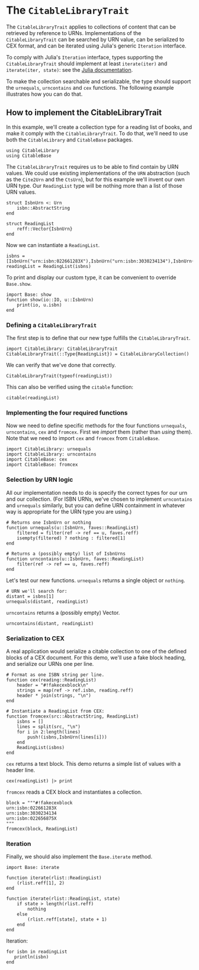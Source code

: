 # The `CitableLibraryTrait`

The  `CitableLibraryTrait` applies to collections of content that can be retrieved by reference to URNs. Implementations of the `CitableLibraryTrait` can be searched by URN value, can be serialized to CEX format, and can be iterated using Julia's generic `Iteration` interface.

To comply with Julia's `Iteration` interface, types supporting the `CitableLibraryTrait` should implement at least `iterate(iter)` and `iterate(iter, state)`:  see the [Julia documentation](https://docs.julialang.org/en/v1/manual/interfaces/).

To make the collection searchable and serializable, the type should support the `urnequals`, `urncontains` and `cex` functions.  The following example illustrates how you can do that.

## How to implement the CitableLibraryTrait

In this example, we'll create a collection type for a reading list of books, and make it comply with the `CitableLibraryTrait`.  To do that, we'll need to use both the `CitableLibrary` and `CitableBase` packages.

```@example citetrait
using CitableLibrary
using CitableBase
```

The `CitableLibraryTrait` requires us to be able to find contain by URN values. We could use existing implementations of the `URN` abstraction (such as the `Cite2Urn` and the `CtsUrn`), but for this example we'll invent our own URN type. Our `ReadingList` type will be nothing more than a list of those URN values.

```@example citetrait
struct IsbnUrn <: Urn
    isbn::AbstractString
end

struct ReadingList
    reff::Vector{IsbnUrn}
end
```

Now we can instantiate a `ReadingList`.

```@example citetrait
isbns = [IsbnUrn("urn:isbn:022661283X"),IsbnUrn("urn:isbn:3030234134"),IsbnUrn("urn:isbn:022656875X")]
readingList = ReadingList(isbns)
```


To print and display our custom type, it can be convenient to override `Base.show`.

```@example citetrait
import Base: show
function show(io::IO, u::IsbnUrn)
    print(io, u.isbn)
end
```

### Defining a `CitableLibraryTrait`

The first step is to define that our new type fulfills the `CitableLibraryTrait`.

```@example citetrait
import CitableLibrary: CitableLibraryTrait
CitableLibraryTrait(::Type{ReadingList}) = CitableLibraryCollection()
```

We can verify that we've done that correctly.

```@example citetrait
CitableLibraryTrait(typeof(readingList))
```

This can also be verified using the `citable` function:

```@example citetrait
citable(readingList)
```

### Implementing the four required functions

Now we need to define specific methods for the four functions `urnequals`, `urncontains`, `cex` and `fromcex`.  First we *import* them (rather than *using* them). Note that we need to import `cex` and `fromcex` from `CitableBase`.

```@example citetrait
import CitableLibrary: urnequals
import CitableLibrary: urncontains
import CitableBase: cex
import CitableBase: fromcex
```


### Selection by URN logic

All our implementation needs to do is specify the correct types for our urn and our collection.  (For ISBN URNs, we've chosen to implement `urncontains` and `urnequals` similarly, but you can define URN containment in whatever way is appropriate for the URN type you are using.)

```@example citetrait
# Returns one IsbnUrn or nothing
function urnequals(u::IsbnUrn, faves::ReadingList)
    filtered = filter(ref -> ref == u, faves.reff)
    isempty(filtered) ? nothing : filtered[1]
end

# Returns a (possibly empty) list of IsbnUrns
function urncontains(u::IsbnUrn, faves::ReadingList)
    filter(ref -> ref == u, faves.reff)
end
```


Let's test our new functions.  `urnequals` returns a single object or `nothing`.

```@example citetrait
# URN we'll search for:
distant = isbns[1]
urnequals(distant, readingList)
```

`urncontains` returns a (possibly empty) Vector.

```@example citetrait
urncontains(distant, readingList)
```


### Serialization to CEX

A real application would serialize a citable collection to one of the defined blocks of a CEX document.  For this demo, we'll use a fake block heading, and serialize our URNs one per line.

```@example citetrait
# Format as one ISBN string per line.
function cex(reading::ReadingList)
    header = "#!fakecexblock\n"
    strings = map(ref -> ref.isbn, reading.reff)
    header * join(strings, "\n")
end
```

```@example citetrait
# Instantiate a ReadingList from CEX:
function fromcex(src::AbstractString, ReadingList)
    isbns = []
    lines = split(src, "\n")
    for i in 2:length(lines)
        push!(isbns,IsbnUrn(lines[i]))
    end
    ReadingList(isbns)
end
```

`cex` returns a text block. This demo returns a simple list of values with a header line.

```@example citetrait
cex(readingList) |> print
```

`fromcex` reads a CEX block and instantiates a collection.

```@example citetrait
block = """#!fakecexblock
urn:isbn:022661283X
urn:isbn:3030234134
urn:isbn:022656875X
"""
fromcex(block, ReadingList)
```

### Iteration

Finally, we should also implement the `Base.iterate` method.


```@example citetrait
import Base: iterate

function iterate(rlist::ReadingList)
    (rlist.reff[1], 2)
end

function iterate(rlist::ReadingList, state)
    if state > length(rlist.reff)
        nothing
    else
        (rlist.reff[state], state + 1)
    end
end
```



Iteration:

```@example citetrait
for isbn in readingList
   println(isbn)
end
```